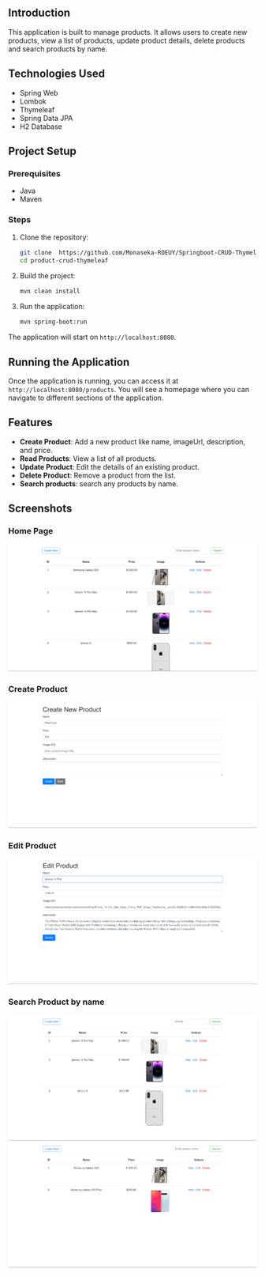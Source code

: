 ## Introduction

This application is built to manage products. It allows users to create new products, view a list of products, update product details, delete products and search products by name.

## Technologies Used

- Spring Web
- Lombok
- Thymeleaf
- Spring Data JPA
- H2 Database

## Project Setup

### Prerequisites

- Java
- Maven

### Steps

1. Clone the repository:
   ```bash
   git clone  https://github.com/Monaseka-ROEUY/Springboot-CRUD-Thymeleaf.git
   cd product-crud-thymeleaf
   ```

2. Build the project:
   ```bash
   mvn clean install
   ```

3. Run the application:
   ```bash
   mvn spring-boot:run
   ```

The application will start on `http://localhost:8080`.

## Running the Application

Once the application is running, you can access it at `http://localhost:8080/products`. You will see a homepage where you can navigate to different sections of the application.

## Features

- **Create Product**: Add a new product like name, imageUrl, description, and price.
- **Read Products**: View a list of all products.
- **Update Product**: Edit the details of an existing product.
- **Delete Product**: Remove a product from the list.
- **Search products**: search any products by name.

## Screenshots

### Home Page
![](https://github.com/Monaseka-ROEUY/Springboot-CRUD-Thymeleaf/blob/main/src/main/resources/screenshorts/home.png)

### Create Product
![](https://github.com/Monaseka-ROEUY/Springboot-CRUD-Thymeleaf/blob/main/src/main/resources/screenshorts/create.png)

### Edit Product
![](https://github.com/Monaseka-ROEUY/Springboot-CRUD-Thymeleaf/blob/main/src/main/resources/screenshorts/edit.png)

### Search Product by name
![](https://github.com/Monaseka-ROEUY/Springboot-CRUD-Thymeleaf/blob/main/src/main/resources/screenshorts/iphone.png)
![](https://github.com/Monaseka-ROEUY/Springboot-CRUD-Thymeleaf/blob/main/src/main/resources/screenshorts/samsung.png)
